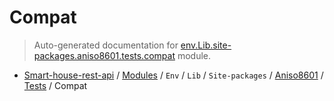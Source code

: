 # Compat

> Auto-generated documentation for [env.Lib.site-packages.aniso8601.tests.compat](..\..\..\..\..\..\env\Lib\site-packages\aniso8601\tests\compat.py) module.

- [Smart-house-rest-api](..\..\..\..\..\README.md#description) / [Modules](..\..\..\..\..\MODULES.md#smart-house-rest-api-modules) / `Env` / `Lib` / `Site-packages` / [Aniso8601](..\index.md#aniso8601) / [Tests](index.md#tests) / Compat
